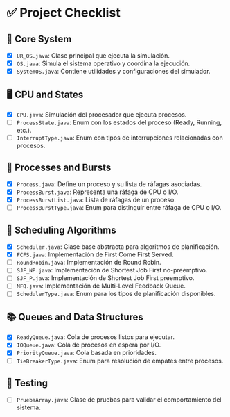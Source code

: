 # ✅ Project Checklist

## 🧠 Core System
- [x] `UR_OS.java`: Clase principal que ejecuta la simulación.
- [x] `OS.java`: Simula el sistema operativo y coordina la ejecución.
- [x] `SystemOS.java`: Contiene utilidades y configuraciones del simulador.

## 🖥️ CPU and States
- [x] `CPU.java`: Simulación del procesador que ejecuta procesos.
- [ ] `ProcessState.java`: Enum con los estados del proceso (Ready, Running, etc.).
- [ ] `InterruptType.java`: Enum con tipos de interrupciones relacionadas con procesos.

## 🧩 Processes and Bursts
- [x] `Process.java`: Define un proceso y su lista de ráfagas asociadas.
- [x] `ProcessBurst.java`: Representa una ráfaga de CPU o I/O.
- [x] `ProcessBurstList.java`: Lista de ráfagas de un proceso.
- [ ] `ProcessBurstType.java`: Enum para distinguir entre ráfaga de CPU o I/O.

## 🧮 Scheduling Algorithms
- [x] `Scheduler.java`: Clase base abstracta para algoritmos de planificación.
- [x] `FCFS.java`: Implementación de First Come First Served.
- [ ] `RoundRobin.java`: Implementación de Round Robin.
- [ ] `SJF_NP.java`: Implementación de Shortest Job First no-preemptivo.
- [ ] `SJF_P.java`: Implementación de Shortest Job First preemptivo.
- [ ] `MFQ.java`: Implementación de Multi-Level Feedback Queue.
- [ ] `SchedulerType.java`: Enum para los tipos de planificación disponibles.

## 📚 Queues and Data Structures
- [x] `ReadyQueue.java`: Cola de procesos listos para ejecutar.
- [x] `IOQueue.java`: Cola de procesos en espera por I/O.
- [x] `PriorityQueue.java`: Cola basada en prioridades.
- [ ] `TieBreakerType.java`: Enum para resolución de empates entre procesos.

## 🧪 Testing
- [ ] `PruebaArray.java`: Clase de pruebas para validar el comportamiento del sistema.
